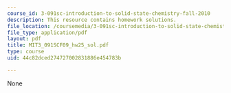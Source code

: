 ```yaml
---
course_id: 3-091sc-introduction-to-solid-state-chemistry-fall-2010
description: This resource contains homework solutions.
file_location: /coursemedia/3-091sc-introduction-to-solid-state-chemistry-fall-2010/44c82dced274727002831886e454783b_MIT3_091SCF09_hw25_sol.pdf
file_type: application/pdf
layout: pdf
title: MIT3_091SCF09_hw25_sol.pdf
type: course
uid: 44c82dced274727002831886e454783b

---
```

None